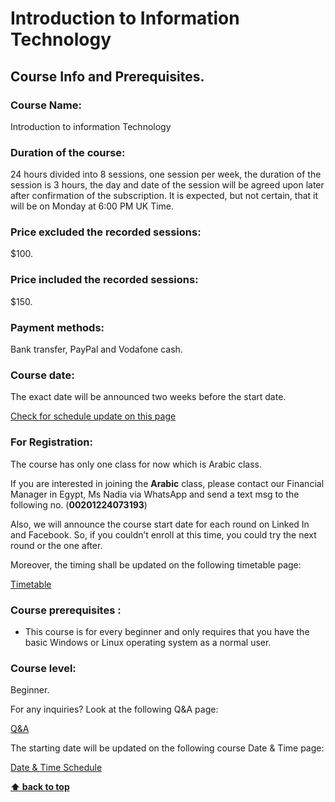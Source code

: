 # Introduction to Information Technology

## Course Info and Prerequisites.

### Course Name: 

Introduction to information Technology

### Duration of the course: 

24 hours divided into 8 sessions, one session per week, the duration of the session is 3 hours, the day and date of the session will be agreed upon later after confirmation of the subscription. It is expected, but not certain, that it will be on Monday at 6:00 PM UK Time.
  
### Price excluded the recorded sessions:

$100.
 
### Price included the recorded sessions: 

$150.

  
### Payment methods:

Bank transfer, PayPal and Vodafone cash.

  
### Course date:

The exact date will be announced two weeks before the start date.

[Check for schedule update on this page](/source/course-schedule.md)


### For Registration:

The course has only one class for now which is Arabic class. 


If you are interested in joining the **Arabic** class, please contact our Financial Manager in Egypt, Ms Nadia via WhatsApp and send a text msg to the following no. (**00201224073193**)

Also, we will announce the course start date for each round on Linked In and Facebook. So, if you couldn’t enroll at this time, you could try the next round or the one after.

Moreover, the timing shall be updated on the following timetable page:

[Timetable](/source/course-schedule.md)


  
### Course prerequisites : 


- This course is for every beginner and only requires that you have the basic Windows or Linux operating system as a normal user.



### Course level:

Beginner.

For any inquiries? Look at the following Q&A page:

[Q&A](it-faq.md)

The starting date will be updated on the following course Date & Time page:

[Date & Time Schedule ](../course-schedule.md)

**[⬆ back to top](#introduction-to-information-technology)**
